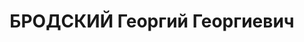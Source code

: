 ---
title: БРОДСКИЙ Георгий Георгиевич
description: 1914 г. – работает в Нижнеднепровских вагонных мастерских Екатерининской
  железной дороги.
---